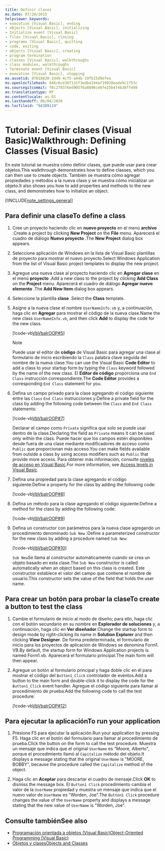 ```yaml
---
title: Definir clases
ms.date: 07/20/2015
helpviewer_keywords:
- execution [Visual Basic], ending
- objects [Visual Basic], initializing
- Initialize event [Visual Basic]
- files [Visual Basic], closing
- programs [Visual Basic], quitting
- code, exiting
- objects [Visual Basic], creating
- program termination
- classes [Visual Basic], walkthroughs
- class modules, walkthroughs
- Terminate event [Visual Basic]
- execution [Visual Basic], stopping
ms.assetid: 07018828-2d49-4cf5-a44b-19fb15d9efea
ms.openlocfilehash: 646c6ce307131f3edba194af19920eade9c1753c
ms.sourcegitcommit: f8c270376ed905f6a8896ce0fe25b4f4b38ff498
ms.translationtype: MT
ms.contentlocale: es-ES
ms.lasthandoff: 06/04/2020
ms.locfileid: "84389119"
---
```

# <a name="walkthrough-defining-classes-visual-basic"></a><span data-ttu-id="b4ac6-102">Tutorial: Definir clases (Visual Basic)</span><span class="sxs-lookup"><span data-stu-id="b4ac6-102">Walkthrough: Defining Classes (Visual Basic)</span></span>

<span data-ttu-id="b4ac6-103">En este tutorial se muestra cómo definir clases, que puede usar para crear objetos.</span><span class="sxs-lookup"><span data-stu-id="b4ac6-103">This walkthrough demonstrates how to define classes, which you can then use to create objects.</span></span> <span data-ttu-id="b4ac6-104">También se muestra cómo agregar propiedades y métodos a la nueva clase y se muestra cómo inicializar un objeto.</span><span class="sxs-lookup"><span data-stu-id="b4ac6-104">It also shows you how to add properties and methods to the new class, and demonstrates how to initialize an object.</span></span>  
  
[!INCLUDE[note_settings_general](~/includes/note-settings-general-md.md)]  
  
## <a name="to-define-a-class"></a><span data-ttu-id="b4ac6-105">Para definir una clase</span><span class="sxs-lookup"><span data-stu-id="b4ac6-105">To define a class</span></span>
  
1. <span data-ttu-id="b4ac6-106">Cree un proyecto haciendo clic en **nuevo proyecto** en el menú **archivo** .</span><span class="sxs-lookup"><span data-stu-id="b4ac6-106">Create a project by clicking **New Project** on the **File** menu.</span></span> <span data-ttu-id="b4ac6-107">Aparecerá el cuadro de diálogo **Nuevo proyecto** .</span><span class="sxs-lookup"><span data-stu-id="b4ac6-107">The **New Project** dialog box appears.</span></span>  
  
2. <span data-ttu-id="b4ac6-108">Seleccione aplicación de Windows en la lista de Visual Basic plantillas de proyecto para mostrar el nuevo proyecto.</span><span class="sxs-lookup"><span data-stu-id="b4ac6-108">Select Windows Application from the list of Visual Basic project templates to display the new project.</span></span>  
  
3. <span data-ttu-id="b4ac6-109">Agregue una nueva clase al proyecto haciendo clic en **Agregar clase** en el menú **proyecto** .</span><span class="sxs-lookup"><span data-stu-id="b4ac6-109">Add a new class to the project by clicking **Add Class** on the **Project** menu.</span></span> <span data-ttu-id="b4ac6-110">Aparecerá el cuadro de diálogo **Agregar nuevo elemento** .</span><span class="sxs-lookup"><span data-stu-id="b4ac6-110">The **Add New Item** dialog box appears.</span></span>  
  
4. <span data-ttu-id="b4ac6-111">Seleccione la plantilla **clase** .</span><span class="sxs-lookup"><span data-stu-id="b4ac6-111">Select the **Class** template.</span></span>  
  
5. <span data-ttu-id="b4ac6-112">Asigne a la nueva clase el nombre `UserNameInfo.vb` y, a continuación, haga clic en **Agregar** para mostrar el código de la nueva clase.</span><span class="sxs-lookup"><span data-stu-id="b4ac6-112">Name the new class `UserNameInfo.vb`, and then click **Add** to display the code for the new class.</span></span>  
  
     [!code-vb[VbVbalrOOP#5](~/samples/snippets/visualbasic/VS_Snippets_VBCSharp/VbVbalrOOP/VB/OOP.vb#5)]
  
    > [!NOTE]
    > <span data-ttu-id="b4ac6-113">Puede usar el editor de **código** de Visual Basic para agregar una clase al formulario de inicio escribiendo la `Class` palabra clave seguida del nombre de la nueva clase.</span><span class="sxs-lookup"><span data-stu-id="b4ac6-113">You can use the Visual Basic **Code Editor** to add a class to your startup form by typing the `Class` keyword followed by the name of the new class.</span></span> <span data-ttu-id="b4ac6-114">El **Editor de código** proporciona una `End Class` instrucción correspondiente.</span><span class="sxs-lookup"><span data-stu-id="b4ac6-114">The **Code Editor** provides a corresponding `End Class` statement for you.</span></span>  
  
6. <span data-ttu-id="b4ac6-115">Defina un campo privado para la clase agregando el código siguiente entre las `Class` `End Class` instrucciones y:</span><span class="sxs-lookup"><span data-stu-id="b4ac6-115">Define a private field for the class by adding the following code between the `Class` and `End Class` statements:</span></span>  
  
     [!code-vb[VbVbalrOOP#7](~/samples/snippets/visualbasic/VS_Snippets_VBCSharp/VbVbalrOOP/VB/OOP.vb#7)]
  
     <span data-ttu-id="b4ac6-116">Declarar el campo como `Private` significa que solo se puede usar dentro de la clase.</span><span class="sxs-lookup"><span data-stu-id="b4ac6-116">Declaring the field as `Private` means it can be used only within the class.</span></span> <span data-ttu-id="b4ac6-117">Puede hacer que los campos estén disponibles desde fuera de una clase mediante modificadores de acceso como `Public` que proporcionan más acceso.</span><span class="sxs-lookup"><span data-stu-id="b4ac6-117">You can make fields available from outside a class by using access modifiers such as `Public` that provide more access.</span></span> <span data-ttu-id="b4ac6-118">Para obtener más información, consulte [niveles de acceso en Visual Basic](../declared-elements/access-levels.md).</span><span class="sxs-lookup"><span data-stu-id="b4ac6-118">For more information, see [Access levels in Visual Basic](../declared-elements/access-levels.md).</span></span>  
  
7. <span data-ttu-id="b4ac6-119">Defina una propiedad para la clase agregando el código siguiente:</span><span class="sxs-lookup"><span data-stu-id="b4ac6-119">Define a property for the class by adding the following code:</span></span>  
  
     [!code-vb[VbVbalrOOP#8](~/samples/snippets/visualbasic/VS_Snippets_VBCSharp/VbVbalrOOP/VB/OOP.vb#8)]
  
8. <span data-ttu-id="b4ac6-120">Defina un método para la clase agregando el código siguiente:</span><span class="sxs-lookup"><span data-stu-id="b4ac6-120">Define a method for the class by adding the following code:</span></span>  
  
     [!code-vb[VbVbalrOOP#9](~/samples/snippets/visualbasic/VS_Snippets_VBCSharp/VbVbalrOOP/VB/OOP.vb#9)]
  
9. <span data-ttu-id="b4ac6-121">Defina un constructor con parámetros para la nueva clase agregando un procedimiento denominado `Sub New` :</span><span class="sxs-lookup"><span data-stu-id="b4ac6-121">Define a parameterized constructor for the new class by adding a procedure named `Sub New`:</span></span>  
  
     [!code-vb[VbVbalrOOP#10](~/samples/snippets/visualbasic/VS_Snippets_VBCSharp/VbVbalrOOP/VB/OOP.vb#10)]
  
     <span data-ttu-id="b4ac6-122">`Sub New`Se llama al constructor automáticamente cuando se crea un objeto basado en esta clase.</span><span class="sxs-lookup"><span data-stu-id="b4ac6-122">The `Sub New` constructor is called automatically when an object based on this class is created.</span></span> <span data-ttu-id="b4ac6-123">Este constructor establece el valor del campo que contiene el nombre de usuario.</span><span class="sxs-lookup"><span data-stu-id="b4ac6-123">This constructor sets the value of the field that holds the user name.</span></span>  
  
## <a name="to-create-a-button-to-test-the-class"></a><span data-ttu-id="b4ac6-124">Para crear un botón para probar la clase</span><span class="sxs-lookup"><span data-stu-id="b4ac6-124">To create a button to test the class</span></span>
  
1. <span data-ttu-id="b4ac6-125">Cambie el formulario de inicio al modo de diseño; para ello, haga clic con el botón secundario en su nombre en **Explorador de soluciones** y, a continuación, haga clic en **Ver diseñador**.</span><span class="sxs-lookup"><span data-stu-id="b4ac6-125">Change the startup form to design mode by right-clicking its name in **Solution Explorer** and then clicking **View Designer**.</span></span> <span data-ttu-id="b4ac6-126">De forma predeterminada, el formulario de inicio para los proyectos de aplicación de Windows se denomina Form1. VB.</span><span class="sxs-lookup"><span data-stu-id="b4ac6-126">By default, the startup form for Windows Application projects is named Form1.vb.</span></span> <span data-ttu-id="b4ac6-127">Aparecerá el formulario principal.</span><span class="sxs-lookup"><span data-stu-id="b4ac6-127">The main form will then appear.</span></span>  
  
2. <span data-ttu-id="b4ac6-128">Agregue un botón al formulario principal y haga doble clic en él para mostrar el código del `Button1_Click` controlador de eventos.</span><span class="sxs-lookup"><span data-stu-id="b4ac6-128">Add a button to the main form and double-click it to display the code for the `Button1_Click` event handler.</span></span> <span data-ttu-id="b4ac6-129">Agregue el código siguiente para llamar al procedimiento de prueba:</span><span class="sxs-lookup"><span data-stu-id="b4ac6-129">Add the following code to call the test procedure:</span></span>  
  
     [!code-vb[VbVbalrOOP#12](~/samples/snippets/visualbasic/VS_Snippets_VBCSharp/VbVbalrOOP/VB/OOP.vb#12)]
  
## <a name="to-run-your-application"></a><span data-ttu-id="b4ac6-130">Para ejecutar la aplicación</span><span class="sxs-lookup"><span data-stu-id="b4ac6-130">To run your application</span></span>
  
1. <span data-ttu-id="b4ac6-131">Presione F5 para ejecutar la aplicación.</span><span class="sxs-lookup"><span data-stu-id="b4ac6-131">Run your application by pressing F5.</span></span> <span data-ttu-id="b4ac6-132">Haga clic en el botón del formulario para llamar al procedimiento de prueba.</span><span class="sxs-lookup"><span data-stu-id="b4ac6-132">Click the button on the form to call the test procedure.</span></span> <span data-ttu-id="b4ac6-133">Muestra un mensaje que indica que el original `UserName` es "Moore, Alberto", porque el procedimiento llamó al `Capitalize` método del objeto.</span><span class="sxs-lookup"><span data-stu-id="b4ac6-133">It displays a message stating that the original `UserName` is "MOORE, BOBBY", because the procedure called the `Capitalize` method of the object.</span></span>  
  
2. <span data-ttu-id="b4ac6-134">Haga clic en **Aceptar** para descartar el cuadro de mensaje.</span><span class="sxs-lookup"><span data-stu-id="b4ac6-134">Click **OK** to dismiss the message box.</span></span> <span data-ttu-id="b4ac6-135">El `Button1 Click` procedimiento cambia el valor de la `UserName` propiedad y muestra un mensaje que indica que el nuevo valor de `UserName` es "Worden, Joe".</span><span class="sxs-lookup"><span data-stu-id="b4ac6-135">The `Button1 Click` procedure changes the value of the `UserName` property and displays a message stating that the new value of `UserName` is "Worden, Joe".</span></span>  
  
## <a name="see-also"></a><span data-ttu-id="b4ac6-136">Consulte también</span><span class="sxs-lookup"><span data-stu-id="b4ac6-136">See also</span></span>

- [<span data-ttu-id="b4ac6-137">Programación orientada a objetos (Visual Basic)</span><span class="sxs-lookup"><span data-stu-id="b4ac6-137">Object-Oriented Programming (Visual Basic)</span></span>](../../concepts/object-oriented-programming.md)
- [<span data-ttu-id="b4ac6-138">Objetos y clases</span><span class="sxs-lookup"><span data-stu-id="b4ac6-138">Objects and Classes</span></span>](index.md)
